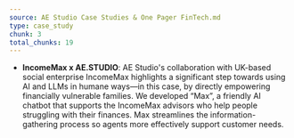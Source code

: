```yaml
---
source: AE Studio Case Studies & One Pager FinTech.md
type: case_study
chunk: 3
total_chunks: 19
---
```


* **IncomeMax x AE.STUDIO**: AE Studio's collaboration with UK-based social enterprise IncomeMax highlights a significant step towards using AI and LLMs in humane ways—in this case, by directly empowering financially vulnerable families. We developed “Max”, a friendly AI chatbot that supports the IncomeMax advisors who help people struggling with their finances. Max streamlines the information-gathering process so agents more effectively support customer needs.